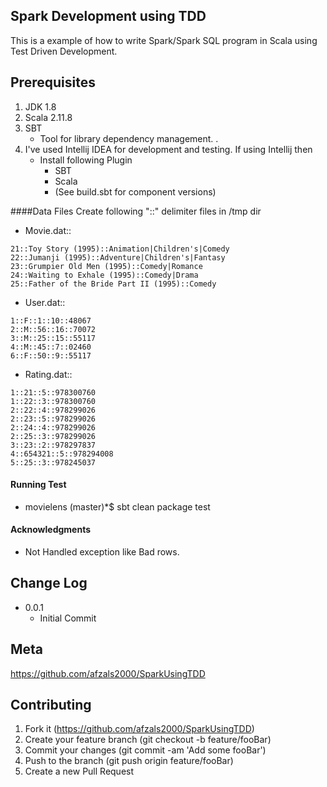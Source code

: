 ## Spark Development using TDD
This is a example of how to write Spark/Spark SQL program in Scala using Test Driven Development.  

## Prerequisites
1. JDK 1.8    
2. Scala 2.11.8
3. SBT 
    * Tool for library dependency management. .
4. I've used Intellij IDEA for development and testing. If using Intellij then
    * Install following Plugin
        * SBT
        * Scala
        * (See build.sbt for component versions)

####Data Files 
Create following "::" delimiter files in /tmp dir

* Movie.dat::
```
21::Toy Story (1995)::Animation|Children's|Comedy
22::Jumanji (1995)::Adventure|Children's|Fantasy
23::Grumpier Old Men (1995)::Comedy|Romance
24::Waiting to Exhale (1995)::Comedy|Drama
25::Father of the Bride Part II (1995)::Comedy
```

* User.dat::
```
1::F::1::10::48067
2::M::56::16::70072
3::M::25::15::55117
4::M::45::7::02460
6::F::50::9::55117
```

* Rating.dat::
```
1::21::5::978300760
1::22::3::978300760
2::22::4::978299026
2::23::5::978299026
2::24::4::978299026
2::25::3::978299026
3::23::2::978297837
4::654321::5::978294008
5::25::3::978245037
```

#### Running Test
* movielens (master)*$ sbt clean package test

#### Acknowledgments

* Not Handled exception like Bad rows.

## Change Log
* 0.0.1
   * Initial Commit

## Meta
https://github.com/afzals2000/SparkUsingTDD

## Contributing
1. Fork it (https://github.com/afzals2000/SparkUsingTDD)
2. Create your feature branch (git checkout -b feature/fooBar)
3. Commit your changes (git commit -am 'Add some fooBar')
4. Push to the branch (git push origin feature/fooBar)
5. Create a new Pull Request